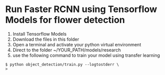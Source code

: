 # Run Faster RCNN using Tensorflow Models for flower detection

1. Install Tensorflow Models 
2. Download the files in this folder
3. Open a terminal and activate your python virtual environment
4. Direct to the folder ~/YOUR_PATH/models/research
5. use the following command to train your model using transfer learning
```shell
$ python object_detection/train.py --logtostderr \
> 
```
